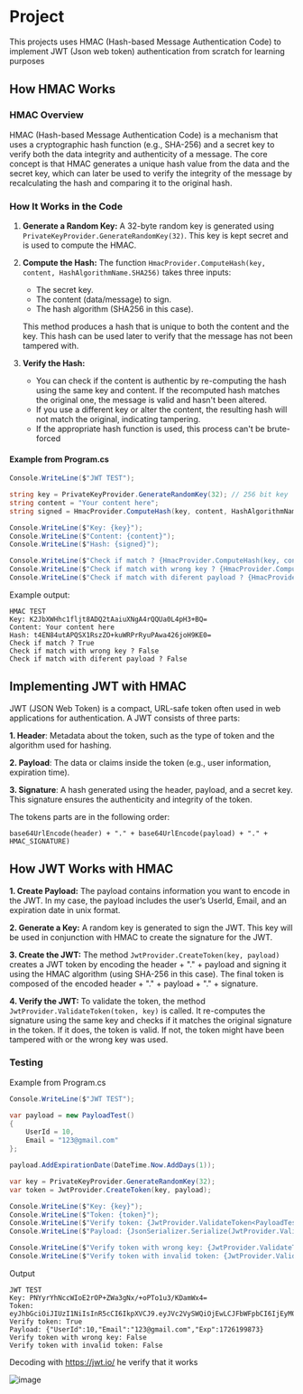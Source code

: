 # Project

This projects uses HMAC (Hash-based Message Authentication Code) to implement JWT (Json web token) authentication from scratch for learning purposes

## How HMAC Works

### HMAC Overview
HMAC (Hash-based Message Authentication Code) is a mechanism that uses a cryptographic hash function (e.g., SHA-256) and a secret key to verify both the data integrity and authenticity of a message. 
The core concept is that HMAC generates a unique hash value from the data and the secret key, which can later be used to verify the integrity of the message by recalculating the hash and comparing it to the original hash.

### How It Works in the Code

1. **Generate a Random Key:**
   A 32-byte random key is generated using `PrivateKeyProvider.GenerateRandomKey(32)`. This key is kept secret and is used to compute the HMAC.

2. **Compute the Hash:**
   The function `HmacProvider.ComputeHash(key, content, HashAlgorithmName.SHA256)` takes three inputs:
   - The secret key.
   - The content (data/message) to sign.
   - The hash algorithm (SHA256 in this case).

   This method produces a hash that is unique to both the content and the key. This hash can be used later to verify that the message has not been tampered with.

3. **Verify the Hash:**
   - You can check if the content is authentic by re-computing the hash using the same key and content. If the recomputed hash matches the original one, the message is valid and hasn't been altered.
   - If you use a different key or alter the content, the resulting hash will not match the original, indicating tampering.
   - If the appropriate hash function is used, this process can't be brute-forced

#### Example from Program.cs
```csharp
Console.WriteLine($"JWT TEST");

string key = PrivateKeyProvider.GenerateRandomKey(32); // 256 bit key
string content = "Your content here";
string signed = HmacProvider.ComputeHash(key, content, HashAlgorithmName.SHA256);

Console.WriteLine($"Key: {key}");
Console.WriteLine($"Content: {content}");
Console.WriteLine($"Hash: {signed}");

Console.WriteLine($"Check if match ? {HmacProvider.ComputeHash(key, content, HashAlgorithmName.SHA256) == signed}");
Console.WriteLine($"Check if match with wrong key ? {HmacProvider.ComputeHash(key + "1", content, HashAlgorithmName.SHA256) == signed}");
Console.WriteLine($"Check if match with diferent payload ? {HmacProvider.ComputeHash(key, content + "1", HashAlgorithmName.SHA256) == signed}");
```

Example output:
```
HMAC TEST
Key: K2JbXWHhc1fljt8ADQ2tAaiuXNgA4rQQUa0L4pH3+BQ=
Content: Your content here
Hash: t4EN84utAPQSX1RszZO+kuWRPrRyuPAwa426joH9KE0=
Check if match ? True
Check if match with wrong key ? False
Check if match with diferent payload ? False
```

## Implementing JWT with HMAC

JWT (JSON Web Token) is a compact, URL-safe token often used in web applications for authentication. A JWT consists of three parts:

**1. Header**: Metadata about the token, such as the type of token and the algorithm used for hashing.

**2. Payload**: The data or claims inside the token (e.g., user information, expiration time).

**3. Signature**: A hash generated using the header, payload, and a secret key. This signature ensures the authenticity and integrity of the token.

The tokens parts are in the following order: 

```base64UrlEncode(header) + "." + base64UrlEncode(payload) + "." + HMAC_SIGNATURE)```

## How JWT Works with HMAC

**1. Create Payload:** The payload contains information you want to encode in the JWT. In my case, the payload includes the user’s UserId, Email, and an expiration date in unix format.

**2. Generate a Key:** A random key is generated to sign the JWT. This key will be used in conjunction with HMAC to create the signature for the JWT.

**3. Create the JWT:** The method ```JwtProvider.CreateToken(key, payload)``` creates a JWT token by encoding the header + "." + payload and signing it using the HMAC algorithm (using SHA-256 in this case). The final token is composed of the encoded header + "." + payload + "." + signature.

**4. Verify the JWT:** To validate the token, the method ```JwtProvider.ValidateToken(token, key)``` is called. It re-computes the signature using the same key and checks if it matches the original signature in the token. If it does, the token is valid. If not, the token might have been tampered with or the wrong key was used.

### Testing

Example from Program.cs

```C#
Console.WriteLine($"JWT TEST");

var payload = new PayloadTest()
{
    UserId = 10,
    Email = "123@gmail.com"
};

payload.AddExpirationDate(DateTime.Now.AddDays(1));

var key = PrivateKeyProvider.GenerateRandomKey(32);
var token = JwtProvider.CreateToken(key, payload);

Console.WriteLine($"Key: {key}");
Console.WriteLine($"Token: {token}");
Console.WriteLine($"Verify token: {JwtProvider.ValidateToken<PayloadTest>(token!, key) != null}");
Console.WriteLine($"Payload: {JsonSerializer.Serialize(JwtProvider.ValidateToken<PayloadTest>(token!, key))}");

Console.WriteLine($"Verify token with wrong key: {JwtProvider.ValidateToken<PayloadTest>(token!, key + "1") != null}");
Console.WriteLine($"Verify token with invalid token: {JwtProvider.ValidateToken<PayloadTest>(token! + "1", key) != null}");
```

Output

```
JWT TEST
Key: PNYyrYhNccWIoE2rOP+ZWa3gNx/+oPTo1u3/KDamWx4=
Token: eyJhbGciOiJIUzI1NiIsInR5cCI6IkpXVCJ9.eyJVc2VySWQiOjEwLCJFbWFpbCI6IjEyM0BnbWFpbC5jb20iLCJFeHAiOjE3MjYxOTk4NzN9.0LFeMLzllOZ2nD6lk6N71vnkTKyIR1uzADvgjtMA9SY
Verify token: True
Payload: {"UserId":10,"Email":"123@gmail.com","Exp":1726199873}
Verify token with wrong key: False
Verify token with invalid token: False
```

Decoding with https://jwt.io/ he verify that it works

![image](https://github.com/user-attachments/assets/31c53442-1132-48f1-94f0-f13e2ce24791)




